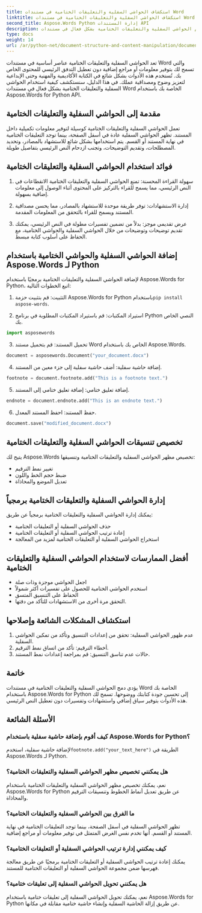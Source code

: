 ```yaml
---
title: استكشاف الحواشي السفلية والتعليقات الختامية في مستندات Word
linktitle: استكشاف الحواشي السفلية والتعليقات الختامية في مستندات Word
second_title: Aspose.Words Python إدارة المستندات API
description: اكتشف كيفية استخدام الحواشي السفلية والتعليقات الختامية بشكل فعال في مستندات Word باستخدام Aspose.Words for Python. تعلم كيفية إضافة هذه العناصر وتخصيصها وإدارتها برمجيًا.
type: docs
weight: 14
url: /ar/python-net/document-structure-and-content-manipulation/document-footnotes-endnotes/
---
```


تعد الحواشي السفلية والتعليقات الختامية عناصر أساسية في مستندات Word والتي تسمح لك بتوفير معلومات أو مراجع إضافية دون تعطيل التدفق الرئيسي للمحتوى الخاص بك. تُستخدم هذه الأدوات بشكل شائع في الكتابة الأكاديمية والمهنية وحتى الإبداعية لتعزيز وضوح ومصداقية عملك. في هذا الدليل، سنستكشف كيفية استخدام الحواشي السفلية والتعليقات الختامية بشكل فعال في مستندات Word الخاصة بك باستخدام Aspose.Words for Python API.

## مقدمة إلى الحواشي السفلية والتعليقات الختامية

تعمل الحواشي السفلية والتعليقات الختامية كوسيلة لتوفير معلومات تكميلية داخل المستند. تظهر الحواشي السفلية عادة في أسفل الصفحة، بينما توجد التعليقات الختامية في نهاية المستند أو القسم. يتم استخدامها بشكل شائع للاستشهاد بالمصادر، وتحديد المصطلحات، وتقديم التوضيحات، وتجنب ازدحام النص الرئيسي بتفاصيل طويلة.

## فوائد استخدام الحواشي السفلية والتعليقات الختامية

1. سهولة القراءة المحسنة: تمنع الحواشي السفلية والتعليقات الختامية الانقطاعات في النص الرئيسي، مما يسمح للقراء بالتركيز على المحتوى أثناء الوصول إلى معلومات إضافية بسهولة.

2. إدارة الاستشهادات: توفر طريقة موحدة للاستشهاد بالمصادر، مما يحسن مصداقية المستند ويسمح للقراء بالتحقق من المعلومات المقدمة.

3. عرض تقديمي موجز: بدلاً من تضمين تفسيرات مطولة في النص الرئيسي، يمكنك تقديم توضيحات وتوضيحات من خلال الحواشي السفلية والحواشي الختامية، مع الحفاظ على أسلوب كتابة مبسط.

## إضافة الحواشي السفلية والحواشي الختامية باستخدام Aspose.Words لـ Python

لإضافة الحواشي السفلية والتعليقات الختامية برمجيًا باستخدام Aspose.Words for Python، اتبع الخطوات التالية:

1.  التثبيت: قم بتثبيت حزمة Aspose.Words for Python باستخدام`pip install aspose-words`.

2. استيراد المكتبات: قم باستيراد المكتبات المطلوبة في برنامج Python النصي الخاص بك.
```python
import asposewords
```

3. تحميل المستند: قم بتحميل مستند Word الخاص بك باستخدام Aspose.Words.
```python
document = asposewords.Document("your_document.docx")
```

4. إضافة حاشية سفلية: أضف حاشية سفلية إلى جزء معين من المستند.
```python
footnote = document.footnote.add("This is a footnote text.")
```

5. إضافة تعليق ختامي: إضافة تعليق ختامي إلى المستند.
```python
endnote = document.endnote.add("This is an endnote text.")
```

6. حفظ المستند: احفظ المستند المعدل.
```python
document.save("modified_document.docx")
```

## تخصيص تنسيقات الحواشي السفلية والتعليقات الختامية

يتيح لك Aspose.Words تخصيص مظهر الحواشي السفلية والتعليقات الختامية وتنسيقها:

- تغيير نمط الترقيم
- ضبط حجم الخط واللون
- تعديل الموضع والمحاذاة

## إدارة الحواشي السفلية والتعليقات الختامية برمجياً

يمكنك إدارة الحواشي السفلية والتعليقات الختامية برمجياً عن طريق:

- حذف الحواشي السفلية أو التعليقات الختامية
- إعادة ترتيب الحواشي السفلية أو التعليقات الختامية
- استخراج الحواشي السفلية أو التعليقات الختامية لمزيد من المعالجة

## أفضل الممارسات لاستخدام الحواشي السفلية والتعليقات الختامية

- اجعل الحواشي موجزة وذات صلة
- استخدم الحواشي الختامية للحصول على تفسيرات أكثر شمولاً
- الحفاظ على التنسيق المتسق
- التحقق مرة أخرى من الاستشهادات للتأكد من دقتها.

## استكشاف المشكلات الشائعة وإصلاحها

1. عدم ظهور الحواشي السفلية: تحقق من إعدادات التنسيق وتأكد من تمكين الحواشي السفلية.
2. أخطاء الترقيم: تأكد من اتساق نمط الترقيم.
3. حالات عدم تناسق التنسيق: قم بمراجعة إعدادات نمط المستند.

## خاتمة

يؤدي دمج الحواشي السفلية والتعليقات الختامية في مستندات Word الخاصة بك باستخدام Aspose.Words for Python إلى تحسين جودة كتابتك ووضوحها. تسمح لك هذه الأدوات بتوفير سياق إضافي واستشهادات وتفسيرات دون تعطيل النص الرئيسي.

## الأسئلة الشائعة

### كيف أقوم بإضافة حاشية سفلية باستخدام Aspose.Words for Python؟

 لإضافة حاشية سفلية، استخدم`footnote.add("your_text_here")` الطريقة في Aspose.Words لـ Python.

### هل يمكنني تخصيص مظهر الحواشي السفلية والتعليقات الختامية؟

نعم، يمكنك تخصيص مظهر الحواشي السفلية والتعليقات الختامية باستخدام Aspose.Words for Python عن طريق تعديل أنماط الخطوط وتنسيقات الترقيم والمحاذاة.

### ما الفرق بين الحواشي السفلية والتعليقات الختامية؟

تظهر الحواشي السفلية في أسفل الصفحة، بينما توجد التعليقات الختامية في نهاية المستند أو القسم. أنها تخدم نفس الغرض المتمثل في توفير معلومات أو مراجع إضافية.

### كيف يمكنني إدارة ترتيب الحواشي السفلية أو التعليقات الختامية؟

يمكنك إعادة ترتيب الحواشي السفلية أو التعليقات الختامية برمجيًا عن طريق معالجة فهرسها ضمن مجموعة الحواشي السفلية أو التعليقات الختامية للمستند.

### هل يمكنني تحويل الحواشي السفلية إلى تعليقات ختامية؟

نعم، يمكنك تحويل الحواشي السفلية إلى تعليقات ختامية باستخدام Aspose.Words for Python عن طريق إزالة الحاشية السفلية وإنشاء حاشية ختامية مقابلة في مكانها.